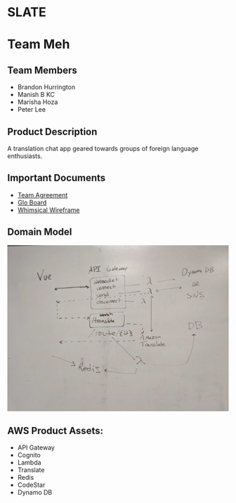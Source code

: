 # SLATE

# Team Meh

## Team Members
 * Brandon Hurrington
 * Manish B KC
 * Marisha Hoza
 * Peter Lee
 
## Product Description
A translation chat app geared towards groups of foreign language enthusiasts. 

## Important Documents
* [Team Agreement](docs/Team-Agreement.md)
* [Glo Board](https://app.gitkraken.com/glo/board/XZOBl6r2-gAPzcbw)
* [Whimsical Wireframe](https://whimsical.com/4Jpa6FyPKYeXfBFEGr25dt)

## Domain Model
![Model](https://github.com/SlateAppProject/Slate/blob/master/docs/model.jpg)

## AWS Product Assets:
 -  API Gateway
 - Cognito
 -  Lambda
 - Translate
 - Redis
 - CodeStar
 - Dynamo DB

